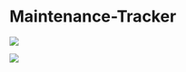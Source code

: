 # Maintenance-Tracker
<a href="https://travis-ci.org/veeqtor/Maintenance-Tracker"><img src="https://travis-ci.org/veeqtor/Maintenance-Tracker.png?branch=master"></a>

<a href="https://coveralls.io/r/veeqtor/Maintenance-Tracker"><img src="https://coveralls.io/repos/veeqtor/Maintenance-Tracker/badge.png"></a>
